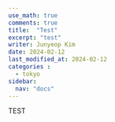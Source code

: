 ```yaml
---
use_math: true
comments: true
title:  "Test"
excerpt: "test"
writer: Junyeop Kim
date: 2024-02-12
last_modified_at: 2024-02-12
categories :
  - tokyo
sidebar:
  nav: "docs"
---
```


TEST

